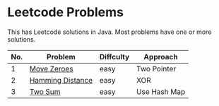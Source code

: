 # Leetcode Problems
This has Leetcode solutions in Java. Most problems have one or more solutions.

No. | Problem | Diffculty | Approach
--- | --- | --- | ---
1 |	[Move Zeroes](https://leetcode.com/problems/move-zeroes/description/) | easy | Two Pointer
2 |	[Hamming Distance](https://leetcode.com/problems/hamming-distance/description/) | easy | XOR
3 |	[Two Sum](https://leetcode.com/problems/two-sum/description/) | easy | Use Hash Map
